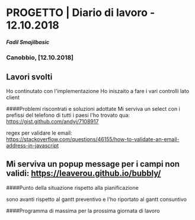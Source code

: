 # PROGETTO | Diario di lavoro - 12.10.2018
##### Fadil Smajilbasic
### Canobbio, [12.10.2018]

## Lavori svolti

Ho continutato con l'implementazione
Ho iniszaito a fare i vari controlli lato client 

####Problemi riscontrati e soluzioni adottate
Mi serviva un select con i prefissi del telefono di tutti i paesi
l'ho trovato qua:
https://gist.github.com/andyj/7108917

regex per validare le email:
https://stackoverflow.com/questions/46155/how-to-validate-an-email-address-in-javascript


Mi serviva un popup message per i campi non validi:
https://leaverou.github.io/bubbly/
---
####Punto della situazione rispetto alla pianificazione

sono avanti rispetto al gantt preventivo e l'ho riportato al gantt consuntivo

####Programma di massima per la prossima giornata di lavoro